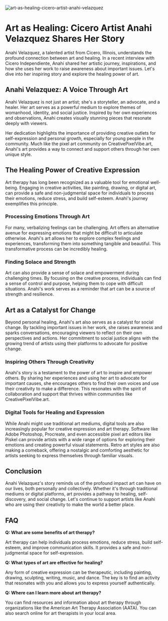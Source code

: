 ![art-as-healing-cicero-artist-anahi-velazquez](https://images.pexels.com/photos/6932014/pexels-photo-6932014.jpeg?auto=compress&cs=tinysrgb&fit=crop&h=627&w=1200)

# Art as Healing: Cicero Artist Anahi Velazquez Shares Her Story

Anahi Velazquez, a talented artist from Cicero, Illinois, understands the profound connection between art and healing. In a recent interview with Cicero Independiente, Anahi shared her artistic journey, inspirations, and how she uses her work to raise awareness about important issues. Let's dive into her inspiring story and explore the healing power of art.

## Anahi Velazquez: A Voice Through Art

Anahi Velazquez is not just an artist; she's a storyteller, an advocate, and a healer. Her art serves as a powerful medium to explore themes of womanhood, identity, and social justice. Inspired by her own experiences and observations, Anahi creates visually stunning pieces that resonate deeply with viewers. 

Her dedication highlights the importance of providing creative outlets for self-expression and personal growth, especially for young people in the community. Much like the pixel art community on CreativePixelVibe.art, Anahi's art provides a way to connect and support others through her own unique style.

## The Healing Power of Creative Expression

Art therapy has long been recognized as a valuable tool for emotional well-being. Engaging in creative activities, like painting, drawing, or digital art, can provide a safe and non-judgmental space for individuals to process their emotions, reduce stress, and build self-esteem. Anahi's journey exemplifies this principle.

### Processing Emotions Through Art

For many, verbalizing feelings can be challenging. Art offers an alternative avenue for expressing emotions that might be difficult to articulate otherwise. Anahi's art allows her to explore complex feelings and experiences, transforming them into something tangible and beautiful. This transformative process can be incredibly healing.

### Finding Solace and Strength

Art can also provide a sense of solace and empowerment during challenging times. By focusing on the creative process, individuals can find a sense of control and purpose, helping them to cope with difficult situations. Anahi's work serves as a reminder that art can be a source of strength and resilience.

## Art as a Catalyst for Change

Beyond personal healing, Anahi's art also serves as a catalyst for social change. By tackling important issues in her work, she raises awareness and sparks conversations, encouraging viewers to reflect on their own perspectives and actions. Her commitment to social justice aligns with the growing trend of artists using their platforms to advocate for positive change.

### Inspiring Others Through Creativity

Anahi's story is a testament to the power of art to inspire and empower others. By sharing her experiences and using her art to advocate for important causes, she encourages others to find their own voices and use their creativity to make a difference. This resonates with the spirit of collaboration and support that thrives within communities like CreativePixelVibe.art.

### Digital Tools for Healing and Expression

While Anahi might use traditional art mediums, digital tools are also increasingly popular for creative expression and art therapy. Software like Adobe Photoshop, Procreate, and even accessible pixel art editors like Piskel can provide artists with a wide range of options for exploring their emotions and creating powerful visual statements. Retro art styles are also making a comeback, offering a nostalgic and comforting aesthetic for artists seeking to express themselves through familiar visuals.

## Conclusion

Anahi Velazquez's story reminds us of the profound impact art can have on our lives, both personally and collectively. Whether it's through traditional mediums or digital platforms, art provides a pathway to healing, self-discovery, and social change. Let's continue to support artists like Anahi who are using their creativity to make the world a better place.

## FAQ

**Q: What are some benefits of art therapy?**

Art therapy can help individuals process emotions, reduce stress, build self-esteem, and improve communication skills. It provides a safe and non-judgmental space for self-expression.

**Q: What types of art are effective for healing?**

Any form of creative expression can be therapeutic, including painting, drawing, sculpting, writing, music, and dance. The key is to find an activity that resonates with you and allows you to express yourself authentically.

**Q: Where can I learn more about art therapy?**

You can find resources and information about art therapy through organizations like the American Art Therapy Association (AATA). You can also search online for art therapists in your local area.
